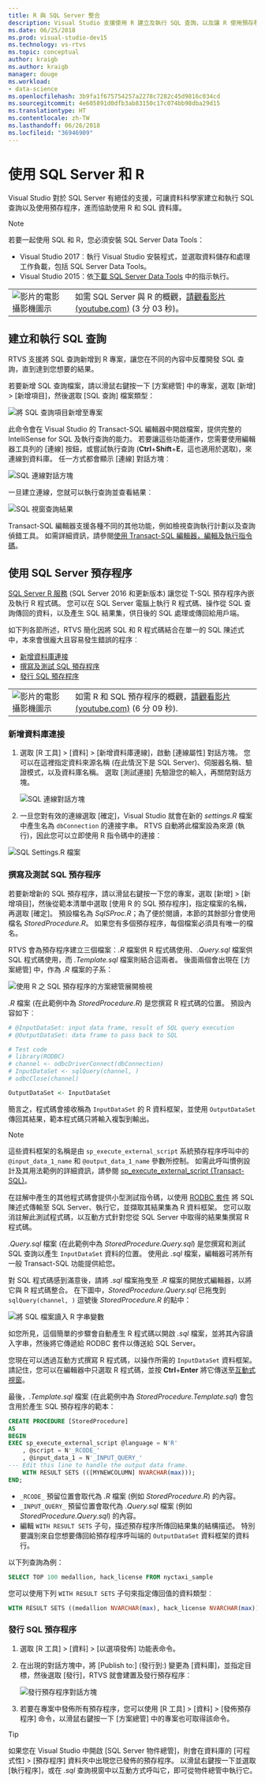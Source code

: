 ```yaml
---
title: R 與 SQL Server 整合
description: Visual Studio 支援使用 R 建立及執行 SQL 查詢，以及讓 R 使用預存程序的功能。
ms.date: 06/25/2018
ms.prod: visual-studio-dev15
ms.technology: vs-rtvs
ms.topic: conceptual
author: kraigb
ms.author: kraigb
manager: douge
ms.workload:
- data-science
ms.openlocfilehash: 3b9fa1f675754257a2278c7282c45d9816c034cd
ms.sourcegitcommit: 4e605891d0dfb3ab83150c17c074bb98dba29d15
ms.translationtype: HT
ms.contentlocale: zh-TW
ms.lasthandoff: 06/26/2018
ms.locfileid: "36946909"
---
```

# <a name="work-with-sql-server-and-r"></a>使用 SQL Server 和 R

Visual Studio 對於 SQL Server 有絕佳的支援，可讓資料科學家建立和執行 SQL 查詢以及使用預存程序，進而協助使用 R 和 SQL 資料庫。

> [!Note]
> 若要一起使用 SQL 和 R，您必須安裝 SQL Server Data Tools：
> - Visual Studio 2017︰執行 Visual Studio 安裝程式，並選取資料儲存和處理工作負載，包括 SQL Server Data Tools。
> - Visual Studio 2015：依[下載 SQL Server Data Tools](https://docs.microsoft.com/sql/ssdt/download-sql-server-data-tools-ssdt) 中的指示執行。

|   |   |
|---|---|
| ![影片的電影攝影機圖示](../install/media/video-icon.png "觀看影片") | 如需 SQL Server 與 R 的概觀，[請觀看影片 (youtube.com)](https://www.youtube.com/watch?v=n4AYr0QIwdQ) (3 分 03 秒)。 |

## <a name="create-and-run-sql-queries"></a>建立和執行 SQL 查詢

RTVS 支援將 SQL 查詢新增到 R 專案，讓您在不同的內容中反覆開發 SQL 查詢，直到達到您想要的結果。

若要新增 SQL 查詢檔案，請以滑鼠右鍵按一下 [方案總管] 中的專案，選取 [新增] > [新增項目]，然後選取 [SQL 查詢] 檔案類型：

![將 SQL 查詢項目新增至專案](media/sql-add-item.png)

此命令會在 Visual Studio 的 Transact-SQL 編輯器中開啟檔案，提供完整的 IntelliSense for SQL 及執行查詢的能力。 若要讓這些功能運作，您需要使用編輯器工具列的 [連線] 按鈕，或嘗試執行查詢 (**Ctrl**+**Shift**+**E**，這也適用於選取)，來連線到資料庫。 任一方式都會顯示 [連線] 對話方塊︰

![SQL 連線對話方塊](media/sql-connection-dialog.png)

一旦建立連線，您就可以執行查詢並查看結果︰

![SQL 視窗查詢結果](media/sql-query-results.png)

Transact-SQL 編輯器支援各種不同的其他功能，例如檢視查詢執行計劃以及查詢偵錯工具。
如需詳細資訊，請參閱[使用 Transact-SQL 編輯器，編輯及執行指令碼](https://msdn.microsoft.com/library/hh272706.aspx)。

## <a name="work-with-sql-server-stored-procedures"></a>使用 SQL Server 預存程序

[SQL Server R 服務](https://docs.microsoft.com/sql/advanced-analytics/r/sql-server-r-services) (SQL Server 2016 和更新版本) 讓您從 T-SQL 預存程序內嵌及執行 R 程式碼。 您可以在 SQL Server 電腦上執行 R 程式碼、操作從 SQL 查詢傳回的資料，以及產生 SQL 結果集，供日後的 SQL 處理或傳回給用戶端。

如下列各節所述，RTVS 簡化因將 SQL 和 R 程式碼結合在單一的 SQL 陳述式中，本來會很龐大且容易發生錯誤的程序︰

- [新增資料庫連接](#add-a-database-connection)
- [撰寫及測試 SQL 預存程序](#write-and-test-a-sql-stored-procedure)
- [發行 SQL 預存程序](#publish-a-sql-stored-procedure)

|   |   |
|---|---|
| ![影片的電影攝影機圖示](../install/media/video-icon.png "觀看影片") | 如需 R 和 SQL 預存程序的概觀，[請觀看影片 (youtube.com)](https://www.youtube.com/watch?v=dFKIT2OitWQ) (6 分 09 秒). |

### <a name="add-a-database-connection"></a>新增資料庫連接

1. 選取 [R 工具] > [資料] > [新增資料庫連線]，啟動 [連線屬性] 對話方塊。 您可以在這裡指定資料來源名稱 (在此情況下是 SQL Server)、伺服器名稱、驗證模式，以及資料庫名稱。 選取 [測試連接] 先驗證您的輸入，再關閉對話方塊。

    ![SQL 連線對話方塊](media/sql-connection-string-dialog.png)

1. 一旦您對有效的連線選取 [確定]，Visual Studio 就會在新的 *settings.R* 檔案中產生名為 `dbConnection` 的連接字串。 RTVS 自動將此檔案設為來源 (執行)，因此您可以立即使用 R 指令碼中的連接︰

![SQL Settings.R 檔案](media/sql-settings-dot-r.png)

### <a name="write-and-test-a-sql-stored-procedure"></a>撰寫及測試 SQL 預存程序

若要新增新的 SQL 預存程序，請以滑鼠右鍵按一下您的專案，選取 [新增] > [新增項目]，然後從範本清單中選取 [使用 R 的 SQL 預存程序]，指定檔案的名稱，再選取 [確定]。 預設檔名為 *SqlSProc.R*；為了便於閱讀，本節的其餘部分會使用檔名 *StoredProcedure.R*。 如果您有多個預存程序，每個檔案必須具有唯一的檔名。

RTVS 會為預存程序建立三個檔案：*.R* 檔案供 R 程式碼使用、*.Query.sql* 檔案供 SQL 程式碼使用，而 *.Template.sql* 檔案則結合這兩者。 後面兩個會出現在 [方案總管] 中，作為 *.R* 檔案的子系：

![使用 R 之 SQL 預存程序的方案總管展開檢視](media/sql-solution-explorer-expanded.png)

*.R* 檔案 (在此範例中為 *StoredProcedure.R*) 是您撰寫 R 程式碼的位置。 預設內容如下︰

```R
# @InputDataSet: input data frame, result of SQL query execution
# @OutputDataSet: data frame to pass back to SQL

# Test code
# library(RODBC)
# channel <- odbcDriverConnect(dbConnection)
# InputDataSet <- sqlQuery(channel, )
# odbcClose(channel)

OutputDataSet <- InputDataSet
```

簡言之，程式碼會接收稱為 `InputDataSet` 的 R 資料框架，並使用 `OutputDataSet` 傳回其結果，範本程式碼只將輸入複製到輸出。

> [!Note]
> 這些資料框架的名稱是由 `sp_execute_external_script` 系統預存程序呼叫中的 `@input_data_1_name` 和 `@output_data_1_name` 參數所控制。 如需此呼叫慣例設計及其用法範例的詳細資訊，請參閱 [sp_execute_external_script (Transact-SQL)](https://docs.microsoft.com/sql/relational-databases/system-stored-procedures/sp-execute-external-script-transact-sql)。

在註解中產生的其他程式碼會提供小型測試指令碼，以使用 [RODBC 套件](https://cran.r-project.org/web/packages/RODBC/index.html) 將 SQL 陳述式傳輸至 SQL Server、執行它，並擷取其結果集為 R 資料框架。 您可以取消註解此測試程式碼，以互動方式針對您從 SQL Server 中取得的結果集撰寫 R 程式碼。

*.Query.sql* 檔案 (在此範例中為 *StoredProcedure.Query.sql*) 是您撰寫和測試 SQL 查詢以產生 `InputDataSet` 資料的位置。 使用此 *.sql* 檔案，編輯器可將所有一般 Transact-SQL 功能提供給您。

對 SQL 程式碼感到滿意後，請將 *.sql* 檔案拖曳至 *.R* 檔案的開放式編輯器，以將它與 R 程式碼整合。 在下圖中，*StoredProcedure.Query.sql* 已拖曳到 `sqlQuery(channel, )` 逗號後 *StoredProcedure.R* 的點中：

![將 SQL 檔案讀入 R 字串變數](media/sql-reference-sql-file-from-r.png)

如您所見，這個簡單的步驟會自動產生 R 程式碼以開啟 *.sql* 檔案，並將其內容讀入字串，然後將它傳遞給 RODBC 套件以傳送給 SQL Server。

您現在可以透過互動方式撰寫 R 程式碼，以操作所需的 `InputDataSet` 資料框架。 請記住，您可以在編輯器中只選取 R 程式碼，並按 **Ctrl**+**Enter** 將它傳送至[互動式視窗](interactive-repl-for-r-in-visual-studio.md)。

最後，*.Template.sql* 檔案 (在此範例中為 *StoredProcedure.Template.sql*) 會包含用於產生 SQL 預存程序的範本：

```sql
CREATE PROCEDURE [StoredProcedure]
AS
BEGIN
EXEC sp_execute_external_script @language = N'R'
    , @script = N'_RCODE_'
    , @input_data_1 = N'_INPUT_QUERY_'
--- Edit this line to handle the output data frame.
    WITH RESULT SETS (([MYNEWCOLUMN] NVARCHAR(max)));
END;
```

- `_RCODE_` 預留位置會取代為 *.R* 檔案 (例如 *StoredProcedure.R*) 的內容。
- `_INPUT_QUERY_` 預留位置會取代為 *.Query.sql* 檔案 (例如 *StoredProcedure.Query.sql*) 的內容。
- 編輯 `WITH RESULT SETS` 子句，描述預存程序所傳回結果集的結構描述。 特別要識別來自您想要傳回給預存程序呼叫端的 `OutputDataSet` 資料框架的資料行。

以下列查詢為例：

```sql
SELECT TOP 100 medallion, hack_license FROM nyctaxi_sample
```

您可以使用下列 `WITH RESULT SETS` 子句來指定傳回值的資料類型︰

```sql
WITH RESULT SETS ((medallion NVARCHAR(max), hack_license NVARCHAR(max)));
```

### <a name="publish-a-sql-stored-procedure"></a>發行 SQL 預存程序

1. 選取 [R 工具] > [資料] > [以選項發佈] 功能表命令。
1. 在出現的對話方塊中，將 [Publish to:] (發行到:) 變更為 [資料庫]，並指定目標，然後選取 [發行]，RTVS 就會建置及發行預存程序︰

    ![發行預存程序對話方塊](media/sql-publish-with-options.png)

1. 若要在專案中發佈所有預存程序，您可以使用 [R 工具] > [資料] > [發佈預存程序] 命令，以滑鼠右鍵按一下 [方案總管] 中的專案也可取得該命令。

> [!Tip]
> 如果您在 Visual Studio 中開啟 [SQL Server 物件總管]，則會在資料庫的 [可程式性] > [預存程序] 資料夾中出現您已發佈的預存程序。 以滑鼠右鍵按一下並選取 [執行程序]，或在 *.sql* 查詢視窗中以互動方式呼叫它，即可從物件總管中執行它。

